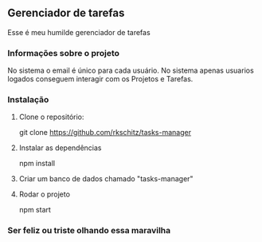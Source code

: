 ## Gerenciador de tarefas

 Esse é meu humilde gerenciador de tarefas

### Informações sobre o projeto
 
No sistema o email é único para cada usuário.
No sistema apenas usuarios logados conseguem interagir com os Projetos e Tarefas.
 
 
### Instalação
 
1. Clone o repositório:
 
    git clone https://github.com/rkschitz/tasks-manager
 
2. Instalar as dependências

    npm install

3. Criar um banco de dados chamado "tasks-manager"

4. Rodar o projeto

    npm start

### Ser feliz ou triste olhando essa maravilha
 
